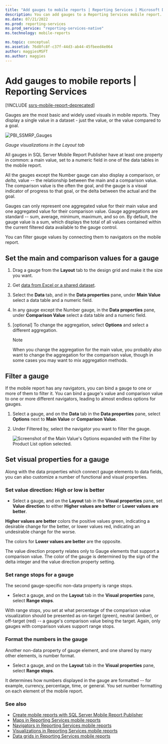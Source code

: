 ```yaml
---
title: "Add gauges to mobile reports | Reporting Services | Microsoft Docs"
description: You can add gauges to a Reporting Services mobile report. Gauges display a single value in a dataset by itself or compared to a goal.
ms.date: 07/21/2022
ms.prod: reporting-services
ms.prod_service: "reporting-services-native"
ms.technology: mobile-reports

ms.topic: conceptual
ms.assetid: 76d8fc8f-c37f-44d3-ab44-45fbeed4e064
author: maggiesMSFT
ms.author: maggies
---
```

# Add gauges to mobile reports | Reporting Services

[!INCLUDE [ssrs-mobile-report-deprecated](../../includes/ssrs-mobile-report-deprecated.md)]

Gauges are the most basic and widely used visuals in mobile reports. They display a single value in a dataset - just the value, or the value compared to a goal.

![PBI_SSMRP_Gauges](../../reporting-services/mobile-reports/media/pbi-ssmrp-gauges.png)  
  
*Gauge visualizations in the Layout tab*  
  
All gauges in SQL Server Mobile Report Publisher have at least one property in common: a main value, set to a numeric field in one of the data tables in the mobile report.  

All the gauges except the Number gauge can also display a comparison, or *delta*, value -- the relationship between the main and a comparison value. The comparison value is the often the goal, and the gauge is a visual indicator of progress to that goal, or the delta between the actual and the goal.

Gauges can only represent one aggregated value for their main value and one aggregated value for their comparison value. Gauge aggregations are standard -- sum, average, minimum, maximum, and so on. By default, the gauge value is a sum, which displays the total of all values contained within the current filtered data available to the gauge control. 

You can filter gauge values by connecting them to navigators on the mobile report. 

## Set the main and comparison values for a gauge

1. Drag a gauge from the **Layout** tab to the design grid and make it the size you want.

2. Get [data from Excel or a shared dataset](../../reporting-services/mobile-reports/data-for-reporting-services-mobile-reports.md).

3. Select the **Data** tab, and in the **Data properties** pane, under **Main Value** select a data table and a numeric field.

3. In any gauge except the Number gauge, in the **Data properties** pane, under **Comparison Value** select a data table and a numeric field.

4. [optional] To change the aggregation, select **Options** and select a different aggregation.
   
   > [!NOTE]  
   > When you change the aggregation for the main value, you probably also want to change the aggregation for the comparison value, though in some cases you may want to mix aggregation methods.  

## Filter a gauge
  
If the mobile report has any navigators, you can bind a gauge to one or more of them to filter it. You can bind a gauge's value and comparison value to one or more different navigators, leading to almost endless options for gauges.  

1. Select a gauge, and on the **Data** tab in the **Data properties** pane, select **Options** next to **Main Value** or **Comparison Value**.

2. Under Filtered by, select the navigator you want to filter the gauge.

   ![Screenshot of the Main Value's Options expanded with the Filter by Product List option selected.](../../reporting-services/mobile-reports/media/mobile-report-gauge-navigator.png)
 
## Set visual properties for a gauge
  
Along with the data properties which connect gauge elements to data fields, you can also customize a number of functional and visual properties. 

### Set value direction: High or low is better
* Select a gauge, and on the **Layout** tab in the **Visual properties** pane, set **Value direction** to either **Higher values are better** or **Lower values are better**. 

**Higher values are better** colors the positive values green, indicating a desirable change for the better, or lower values red, indicating an undesirable change for the worse. 

The colors for **Lower values are better** are the opposite.

The value direction property relates only to Gauge elements that support a comparison value. The color of the gauge is determined by the sign of the delta integer and the value direction property setting.  
  
### Set range stops for a gauge
The second gauge-specific non-data property is range stops. 

* Select a gauge, and on the **Layout** tab in the **Visual properties** pane, select **Range stops**.

With range stops, you set at what percentage of the comparison value visualization should be presented as on-target (green), neutral (amber), or off-target (red) -- a gauge's comparison value being the target. Again, only gauges with comparison values support range stops.  

### Format the numbers in the gauge  
Another non-data property of gauge element, and one shared by many other elements, is number format. 

* Select a gauge, and on the **Layout** tab in the **Visual properties** pane, select **Range stops**.

It determines how numbers displayed in the gauge are formatted -- for example, currency, percentage, time, or general. You set number formatting on each element of the mobile report.
  
### See also 

* [Create mobile reports with SQL Server Mobile Report Publisher](../../reporting-services/mobile-reports/create-mobile-reports-with-sql-server-mobile-report-publisher.md)
* [Maps in Reporting Services mobile reports](../../reporting-services/mobile-reports/maps-in-reporting-services-mobile-reports.md)
* [Navigators in Reporting Services mobile reports](../../reporting-services/mobile-reports/add-navigators-to-reporting-services-mobile-reports.md)
* [Visualizations in Reporting Services mobile reports](../../reporting-services/mobile-reports/add-visualizations-to-reporting-services-mobile-reports.md)
* [Data grids in Reporting Services mobile reports](../../reporting-services/mobile-reports/add-data-grids-to-mobile-reports-reporting-services.md) 
